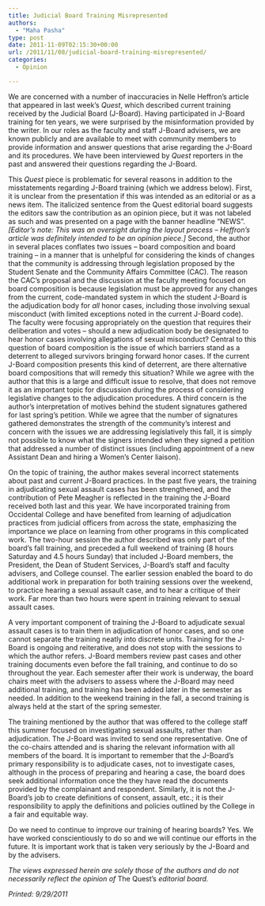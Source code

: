 ```yaml
---
title: Judicial Board Training Misrepresented
authors: 
  - "Maha Pasha"
type: post
date: 2011-11-09T02:15:30+00:00
url: /2011/11/08/judicial-board-training-misrepresented/
categories:
  - Opinion

---
```

We are concerned with a number of inaccuracies in Nelle Heffron’s article that appeared in last week’s _Quest_, which described current training received by the Judicial Board (J-Board). Having participated in J-Board training for ten years, we were surprised by the misinformation provided by the writer. In our roles as the faculty and staff J-Board advisers, we are known publicly and are available to meet with community members to provide information and answer questions that arise regarding the J-Board and its procedures. We have been interviewed by _Quest_ reporters in the past and answered their questions regarding the J-Board.

This _Quest_ piece is problematic for several reasons in addition to the misstatements regarding J-Board training (which we address below). First, it is unclear from the presentation if this was intended as an editorial or as a news item. The italicized sentence from the Quest editorial board suggests the editors saw the contribution as an opinion piece, but it was not labeled as such and was presented on a page with the banner headline “NEWS”. _[Editor’s note: This was an oversight during the layout process – Heffron’s article was definitely intended to be an opinion piece.]_ Second, the author in several places conflates two issues – board composition and board training – in a manner that is unhelpful for considering the kinds of changes that the community is addressing through legislation proposed by the Student Senate and the Community Affairs Committee (CAC). The reason the CAC’s proposal and the discussion at the faculty meeting focused on board composition is because legislation must be approved for any changes from the current, code-mandated system in which the student J-Board is the adjudication body for _all_ honor cases, including those involving sexual misconduct (with limited exceptions noted in the current J-Board code). The faculty were focusing appropriately on the question that requires their deliberation and votes – should a new adjudication body be designated to hear honor cases involving allegations of sexual misconduct? Central to this question of board composition is the issue of which barriers stand as a deterrent to alleged survivors bringing forward honor cases. If the current J-Board composition presents this kind of deterrent, are there alternative board compositions that will remedy this situation? While we agree with the author that this is a large and difficult issue to resolve, that does not remove it as an important topic for discussion during the process of considering legislative changes to the adjudication procedures. A third concern is the author&#8217;s interpretation of motives behind the student signatures gathered for last spring&#8217;s petition. While we agree that the number of signatures gathered demonstrates the strength of the community&#8217;s interest and concern with the issues we are addressing legislatively this fall, it is simply not possible to know what the signers intended when they signed a petition that addressed a number of distinct issues (including appointment of a new Assistant Dean and hiring a Women’s Center liaison).

On the topic of training, the author makes several incorrect statements about past and current J-Board practices. In the past five years, the training in adjudicating sexual assault cases has been strengthened, and the contribution of Pete Meagher is reflected in the training the J-Board received both last and this year. We have incorporated training from Occidental College and have benefited from learning of adjudication practices from judicial officers from across the state, emphasizing the importance we place on learning from other programs in this complicated work. The two-hour session the author described was only part of the board’s fall training, and preceded a full weekend of training (8 hours Saturday and 4.5 hours Sunday) that included J-Board members, the President, the Dean of Student Services, J-Board’s staff and faculty advisers, and College counsel. The earlier session enabled the board to do additional work in preparation for both training sessions over the weekend, to practice hearing a sexual assault case, and to hear a critique of their work. Far more than two hours were spent in training relevant to sexual assault cases.

A very important component of training the J-Board to adjudicate sexual assault cases is to train them in adjudication of honor cases, and so one cannot separate the training neatly into discrete units. Training for the J-Board is ongoing and reiterative, and does not stop with the sessions to which the author refers. J-Board members review past cases and other training documents even before the fall training, and continue to do so throughout the year. Each semester after their work is underway, the board chairs meet with the advisers to assess where the J-Board may need additional training, and training has been added later in the semester as needed. In addition to the weekend training in the fall, a second training is always held at the start of the spring semester.

The training mentioned by the author that was offered to the college staff this summer focused on investigating sexual assaults, rather than adjudication. The J-Board was invited to send one representative. One of the co-chairs attended and is sharing the relevant information with all members of the board. It is important to remember that the J-Board’s primary responsibility is to adjudicate cases, not to investigate cases, although in the process of preparing and hearing a case, the board does seek additional information once the they have read the documents provided by the complainant and respondent. Similarly, it is not the J-Board’s job to create definitions of consent, assault, etc.; it is their responsibility to apply the definitions and policies outlined by the College in a fair and equitable way.

Do we need to continue to improve our training of hearing boards? Yes. We have worked conscientiously to do so and we will continue our efforts in the future. It is important work that is taken very seriously by the J-Board and by the advisers.

_The views expressed herein are solely those of the authors and do not necessarily reflect the opinion of_ The Quest’s _editorial board._

_Printed: 9/29/2011_